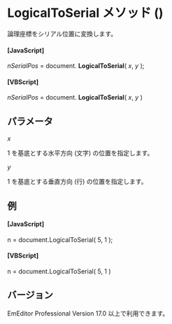 # LogicalToSerial メソッド ()

論理座標をシリアル位置に変換します。

#### \[JavaScript\]

_nSerialPos_ = document. **LogicalToSerial**( _x_, _y_ );

#### \[VBScript\]

_nSerialPos_ = document. **LogicalToSerial**( _x_, _y_ )

## パラメータ

_x_

1 を基底とする水平方向 (文字) の位置を指定します。

_y_

1 を基底とする垂直方向 (行) の位置を指定します。

## 例

#### \[JavaScript\]

n = document.LogicalToSerial( 5, 1 );

#### \[VBScript\]

n = document.LogicalToSerial( 5, 1 )

## バージョン

EmEditor Professional Version 17.0 以上で利用できます。